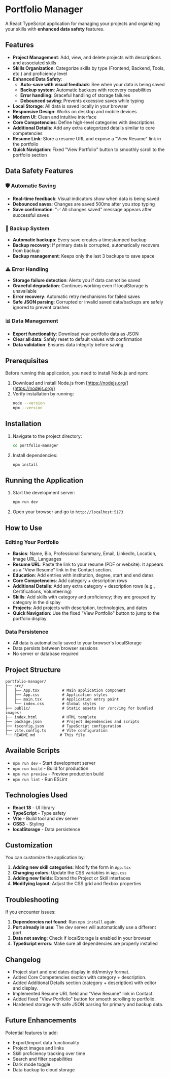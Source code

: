# Portfolio Manager

A React TypeScript application for managing your projects and organizing your skills with **enhanced data safety** features.

## Features

- **Project Management**: Add, view, and delete projects with descriptions and associated skills
- **Skills Organization**: Categorize skills by type (Frontend, Backend, Tools, etc.) and proficiency level
- **Enhanced Data Safety**: 
  - **Auto-save with visual feedback**: See when your data is being saved
  - **Backup system**: Automatic backups with recovery capabilities
  - **Error handling**: Graceful handling of storage failures
  - **Debounced saving**: Prevents excessive saves while typing
- **Local Storage**: All data is saved locally in your browser
- **Responsive Design**: Works on desktop and mobile devices
- **Modern UI**: Clean and intuitive interface
- **Core Competencies**: Define high-level categories with descriptions
- **Additional Details**: Add any extra categorized details similar to core competencies
- **Resume Link**: Store a resume URL and expose a "View Resume" link in the portfolio
- **Quick Navigation**: Fixed "View Portfolio" button to smoothly scroll to the portfolio section

## Data Safety Features

### 🛡️ Automatic Saving
- **Real-time feedback**: Visual indicators show when data is being saved
- **Debounced saves**: Changes are saved 500ms after you stop typing
- **Save confirmation**: "✅ All changes saved" message appears after successful saves

### 🔄 Backup System
- **Automatic backups**: Every save creates a timestamped backup
- **Backup recovery**: If primary data is corrupted, automatically recovers from backup
- **Backup management**: Keeps only the last 3 backups to save space

### ⚠️ Error Handling
- **Storage failure detection**: Alerts you if data cannot be saved
- **Graceful degradation**: Continues working even if localStorage is unavailable
- **Error recovery**: Automatic retry mechanisms for failed saves
 - **Safe JSON parsing**: Corrupted or invalid saved data/backups are safely ignored to prevent crashes

### 📊 Data Management
- **Export functionality**: Download your portfolio data as JSON
- **Clear all data**: Safely reset to default values with confirmation
- **Data validation**: Ensures data integrity before saving

## Prerequisites

Before running this application, you need to install Node.js and npm:

1. Download and install Node.js from [https://nodejs.org/](https://nodejs.org/)
2. Verify installation by running:
   ```bash
   node --version
   npm --version
   ```

## Installation

1. Navigate to the project directory:
   ```bash
   cd portfolio-manager
   ```

2. Install dependencies:
   ```bash
   npm install
   ```

## Running the Application

1. Start the development server:
   ```bash
   npm run dev
   ```

2. Open your browser and go to `http://localhost:5173`

## How to Use

### Editing Your Portfolio
- **Basics**: Name, Bio, Professional Summary, Email, LinkedIn, Location, Image URL, Languages
- **Resume URL**: Paste the link to your resume (PDF or website). It appears as a "View Resume" link in the Contact section.
- **Education**: Add entries with institution, degree, start and end dates
- **Core Competencies**: Add category + description rows
- **Additional Details**: Add any extra category + description rows (e.g., Certifications, Volunteering)
- **Skills**: Add skills with category and proficiency; they are grouped by category in the display
- **Projects**: Add projects with description, technologies, and dates
- **Quick Navigation**: Use the fixed "View Portfolio" button to jump to the portfolio display

### Data Persistence
- All data is automatically saved to your browser's localStorage
- Data persists between browser sessions
- No server or database required

## Project Structure

```
portfolio-manager/
├── src/
│   ├── App.tsx          # Main application component
│   ├── App.css          # Application styles
│   ├── main.tsx         # Application entry point
│   └── index.css        # Global styles
├── public/              # Static assets (or /src/img for bundled images)
├── index.html           # HTML template
├── package.json         # Project dependencies and scripts
├── tsconfig.json        # TypeScript configuration
├── vite.config.ts       # Vite configuration
└── README.md           # This file
```

## Available Scripts

- `npm run dev` - Start development server
- `npm run build` - Build for production
- `npm run preview` - Preview production build
- `npm run lint` - Run ESLint

## Technologies Used

- **React 18** - UI library
- **TypeScript** - Type safety
- **Vite** - Build tool and dev server
- **CSS3** - Styling
- **localStorage** - Data persistence

## Customization

You can customize the application by:

1. **Adding new skill categories**: Modify the form in `App.tsx`
2. **Changing colors**: Update the CSS variables in `App.css`
3. **Adding new fields**: Extend the Project or Skill interfaces
4. **Modifying layout**: Adjust the CSS grid and flexbox properties

## Troubleshooting

If you encounter issues:

1. **Dependencies not found**: Run `npm install` again
2. **Port already in use**: The dev server will automatically use a different port
3. **Data not saving**: Check if localStorage is enabled in your browser
4. **TypeScript errors**: Make sure all dependencies are properly installed


## Changelog

- Project start and end dates display in dd/mm/yy format.
- Added Core Competencies section with category + description.
- Added Additional Details section (category + description) with editor and display.
- Implemented Resume URL field and "View Resume" link in Contact.
- Added fixed "View Portfolio" button for smooth scrolling to portfolio.
- Hardened storage with safe JSON parsing for primary and backup data.

## Future Enhancements

Potential features to add:
- Export/import data functionality
- Project images and links
- Skill proficiency tracking over time
- Search and filter capabilities
- Dark mode toggle
- Data backup to cloud storage 
